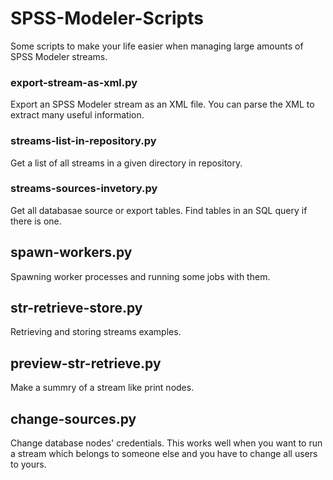 # SPSS-Modeler-Scripts

Some scripts to make your life easier when managing large amounts of SPSS Modeler streams.


### export-stream-as-xml.py
Export an SPSS Modeler stream as an XML file. You can parse the XML to extract many useful information.

### streams-list-in-repository.py
Get a list of all streams in a given directory in repository.

### streams-sources-invetory.py
Get all databasae source or export tables. Find tables in an SQL query if there is one.

## spawn-workers.py
Spawning worker processes and running some jobs with them.

## str-retrieve-store.py
Retrieving and storing streams examples.

## preview-str-retrieve.py
Make a summry of a stream like print nodes.

## change-sources.py
Change database nodes' credentials. This works well when you want to run a stream which belongs to someone else and you have to change all users to yours.
